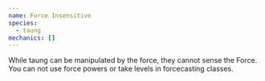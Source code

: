 ```yaml
---
name: Force Insensitive
species:
  - taung
mechanics: []
---
```

While taung can be manipulated by the force, they cannot sense the Force. You can not use force powers or take levels in forcecasting classes.
